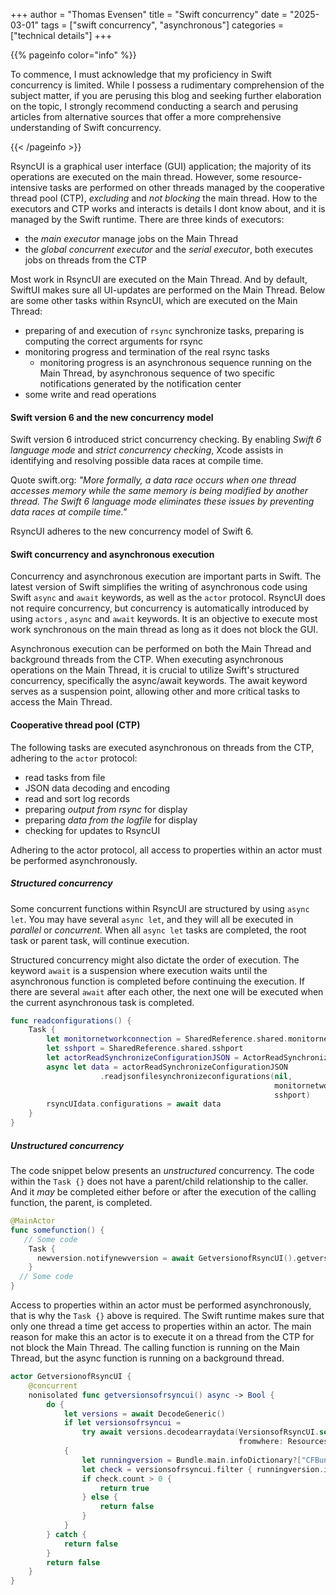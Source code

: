 +++
author = "Thomas Evensen"
title = "Swift concurrency"
date = "2025-03-01"
tags = ["swift concurrency", "asynchronous"]
categories = ["technical details"]
+++

{{% pageinfo color="info" %}}

To commence, I must acknowledge that my proficiency in Swift concurrency is limited. While I possess a rudimentary comprehension of the subject matter, if you are perusing this blog and seeking further elaboration on the topic, I strongly recommend conducting a search and perusing articles from alternative sources that offer a more comprehensive understanding of Swift concurrency.

{{< /pageinfo >}}

RsyncUI is a graphical user interface (GUI) application; the majority of its operations are executed on the main thread. However, some resource-intensive tasks are performed on other threads managed by the cooperative thread pool (CTP), *excluding* and *not blocking* the main thread. How to the executors and CTP works and interacts is details I dont know about, and it is managed by the Swift runtime. There are three kinds of executors:

- the *main executor* manage jobs on the Main Thread
- the *global concurrent executor* and the *serial executor*, both executes jobs on threads from the CTP

Most work in RsyncUI are executed on the Main Thread. And by default, SwiftUI makes sure all UI-updates are performed on the Main Thread.  Below are some other tasks within RsyncUI, which are executed on the Main Thread:

- preparing of and execution of `rsync` synchronize tasks, preparing is computing the correct arguments for rsync 
- monitoring progress and termination of the real rsync tasks
	- monitoring progress is an asynchronous sequence running on the Main Thread, by asynchronous sequence of two specific notifications generated by the notification center
- some write and read operations

#### Swift version 6 and the new concurrency model

Swift version 6 introduced strict concurrency checking. By enabling *Swift 6 language mode*  and *strict concurrency checking*, Xcode assists in identifying and resolving possible data races at compile time.

Quote swift.org: *"More formally, a data race occurs when one thread accesses memory while the same memory is being modified by another thread. The Swift 6 language mode eliminates these issues by preventing data races at compile time."*

RsyncUI adheres to the new concurrency model of Swift 6.

#### Swift concurrency and asynchronous execution

Concurrency and asynchronous execution are important parts in Swift. The latest version of Swift simplifies the writing of asynchronous code using Swift `async` and `await` keywords, as well as the `actor` protocol. RsyncUI does not require concurrency, but concurrency is automatically introduced by using `actors` , `async` and `await` keywords. It is an objective to execute most work synchronous on the main thread as long as it does not block the GUI.

Asynchronous execution can be performed on both the Main Thread and background threads from the CTP. When executing asynchronous operations on the Main Thread, it is crucial to utilize Swift's structured concurrency, specifically the async/await keywords. The await keyword serves as a suspension point, allowing other and more critical tasks to access the Main Thread.


#### Cooperative thread pool (CTP)

The following tasks are executed asynchronous on threads from the CTP, adhering to the `actor` protocol:

- read tasks from file
- JSON data decoding and encoding
- read and sort log records
- preparing *output from rsync* for display
- preparing *data from the logfile* for display
- checking for updates to RsyncUI

Adhering to the actor protocol, all access to properties within an actor must be performed asynchronously.

##### Structured concurrency

Some concurrent functions within RsyncUI are structured by using `async let`. You may have several `async let`, and they will all be executed in *parallel* or *concurrent*. When all `async let` tasks are completed, the root task or parent task, will continue execution. 

Structured concurrency might also dictate the order of execution. The keyword `await` is a suspension where execution waits until the asynchronous function is completed before continuing the execution. If there are several `await` after each other, the next one will be executed when the current asynchronous task is completed.

```swift
func readconfigurations() {
    Task {
       	let monitornetworkconnection = SharedReference.shared.monitornetworkconnection
        let sshport = SharedReference.shared.sshport
        let actorReadSynchronizeConfigurationJSON = ActorReadSynchronizeConfigurationJSON()
        async let data = actorReadSynchronizeConfigurationJSON
                    .readjsonfilesynchronizeconfigurations(nil,
                                                           monitornetworkconnection,
                                                           sshport)
        rsyncUIdata.configurations = await data
    }
}
```

##### Unstructured concurrency

The code snippet below presents an *unstructured* concurrency.  The code within the `Task {}` does not have a parent/child relationship to the caller. And it *may* be completed either before or after the execution of the calling function, the parent,  is completed.

```swift
@MainActor
func somefunction() {
   // Some code
    Task {
      newversion.notifynewversion = await GetversionofRsyncUI().getversionsofrsyncui()
	}
  // Some code
}
```
Access to properties within an actor must be performed asynchronously, that is why the `Task {}` above is required. The Swift runtime makes sure that only one thread a time get access to properties within an actor. The main reason for make this an actor is to execute it on a thread from the CTP for not block the Main Thread. The calling function is running on the Main Thread, but the async function is running on a background thread. 

```swift
actor GetversionofRsyncUI {
    @concurrent
    nonisolated func getversionsofrsyncui() async -> Bool {
        do {
            let versions = await DecodeGeneric()
            if let versionsofrsyncui =
                try await versions.decodearraydata(VersionsofRsyncUI.self,
                                                   fromwhere: Resources().getResource(resource: .urlJSON))
            {
                let runningversion = Bundle.main.infoDictionary?["CFBundleShortVersionString"] as? String ?? ""
                let check = versionsofrsyncui.filter { runningversion.isEmpty ? true : $0.version == runningversion }
                if check.count > 0 {
                    return true
                } else {
                    return false
                }
            }
        } catch {
            return false
        }
        return false
    }
}
```
